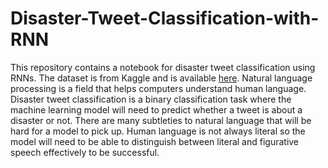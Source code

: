 # Disaster-Tweet-Classification-with-RNN

This repository contains a notebook for disaster tweet classification using RNNs. The dataset is from Kaggle and is available [here](https://www.kaggle.com/competitions/nlp-getting-started/overview). Natural language processing is a field that helps computers understand human language. Disaster tweet classification is a binary classification task where the machine learning model will need to predict whether a tweet is about a disaster or not. There are many subtleties to natural language that will be hard for a model to pick up. Human language is not always literal so the model will need to be able to distinguish between literal and figurative speech effectively to be successful. 

